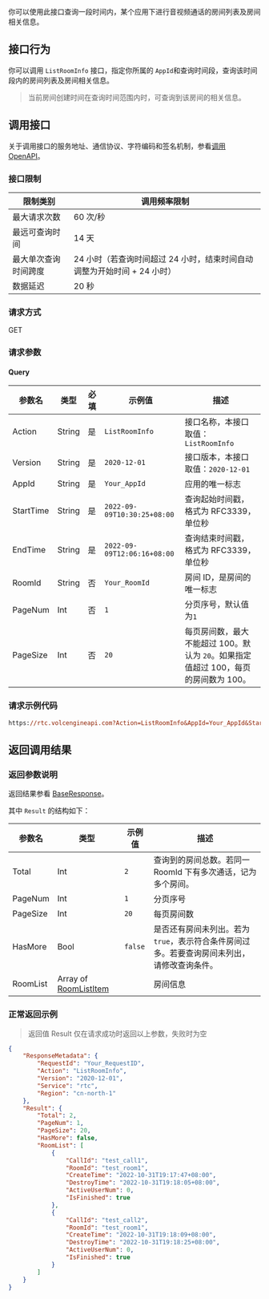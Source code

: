 你可以使用此接口查询一段时间内，某个应用下进行音视频通话的房间列表及房间相关信息。

## 接口行为

你可以调用 `ListRoomInfo` 接口，指定你所属的 `AppId`和查询时间段，查询该时间段内的房间列表及房间相关信息。
> 当前房间创建时间在查询时间范围内时，可查询到该房间的相关信息。


## 调用接口

关于调用接口的服务地址、通信协议、字符编码和签名机制，参看[调用OpenAPI](69828)。

### 接口限制

|限制类别|调用频率限制|
|---|---|
|最大请求次数 | 60 次/秒|
|最远可查询时间 | 14 天 |
|最大单次查询时间跨度 |24 小时（若查询时间超过 24 小时，结束时间自动调整为开始时间 + 24 小时） |
|数据延迟 |20 秒 |


### 请求方式

GET

### 请求参数
#### Query

|**参数名** |**类型** |**必填** |**示例值** |**描述** |
|---|---|---|---|---|
|Action |String |是 |`ListRoomInfo` |接口名称，本接口取值：`ListRoomInfo` |
|Version |String |是 |`2020-12-01` |接口版本，本接口取值：`2020-12-01` |
|AppId |String |是 |`Your_AppId` |应用的唯一标志 |
|StartTime |String |是 |`2022-09-09T10:30:25+08:00` |查询起始时间戳，格式为 RFC3339，单位秒 |
|EndTime |String |是 |`2022-09-09T12:06:16+08:00` |查询结束时间戳，格式为 RFC3339，单位秒 |
|RoomId |String |否 |`Your_RoomId` |房间 ID，是房间的唯一标志 |
|PageNum |Int |否 |`1` |分页序号，默认值为`1` |
|PageSize | Int |否 |`20` |每页房间数，最大不能超过 100。默认为 `20`。如果指定值超过 100，每页的房间数为 100。 |


### 请求示例代码

```postscript
https://rtc.volcengineapi.com?Action=ListRoomInfo&AppId=Your_AppId&StartTime=2022-05-22T12:00:00+08:00&EndTime=2022-05-22T12:59:00+08:00&Version=2020-12-01
```

## 返回调用结果

### 返回参数说明

返回结果参看 [BaseResponse](69835.md#baseresponse)。

其中 `Result` 的结构如下：

|参数名 |类型 |示例值 |描述 |
|---|---|---|---|
|Total | Int |`2` |查询到的房间总数。若同一 RoomId 下有多次通话，记为多个房间。 |
|PageNum | Int |`1` |分页序号 |
|PageSize | Int |`20` |每页房间数 |
|HasMore | Bool |`false` |是否还有房间未列出。若为`true`，表示符合条件房间过多。若要查询房间未列出，请修改查询条件。 |
|RoomList |Array of [RoomListItem](69835.md#roomlistitem) | |房间信息 |




### 正常返回示例

> 返回值 Result 仅在请求成功时返回以上参数，失败时为空

```json
{
    "ResponseMetadata": {
        "RequestId": "Your_RequestID",
        "Action": "ListRoomInfo",
        "Version": "2020-12-01",
        "Service": "rtc",
        "Region": "cn-north-1"
    },
    "Result": {
        "Total": 2,
        "PageNum": 1,
        "PageSize": 20,
        "HasMore": false,
        "RoomList": [
            {
                "CallId": "test_call1",
                "RoomId": "test_room1",
                "CreateTime": "2022-10-31T19:17:47+08:00",
                "DestroyTime": "2022-10-31T19:18:05+08:00",
                "ActiveUserNum": 0,
                "IsFinished": true
            },
            {
                "CallId": "test_call2",
                "RoomId": "test_room1",
                "CreateTime": "2022-10-31T19:18:09+08:00",
                "DestroyTime": "2022-10-31T19:18:25+08:00",
                "ActiveUserNum": 0,
                "IsFinished": true
            }
        ]
    }
}
```